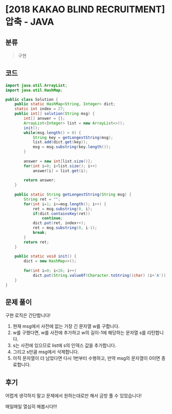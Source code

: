 # [2018 KAKAO BLIND RECRUITMENT] 압축 - JAVA

## 분류
> 구현

## 코드
```java
import java.util.ArrayList;
import java.util.HashMap;

public class Solution {
	public static HashMap<String, Integer> dict;
    static int index = 27;
	public int[] solution(String msg) {
        int[] answer = {};
        ArrayList<Integer> list = new ArrayList<>();
        init();        
        while(msg.length() > 0) {
        	String key = getLongestString(msg);
        	list.add(dict.get(key));
        	msg = msg.substring(key.length());
        }
        
        answer = new int[list.size()];
        for(int i=0; i<list.size(); i++)
        	answer[i] = list.get(i);
        
        return answer;
    }
	
	public static String getLongestString(String msg) {
		String ret = "";
		for(int i=1; i<=msg.length(); i++) {
			ret = msg.substring(0, i);
			if(dict.containsKey(ret))
				continue;
			dict.put(ret, index++);
			ret = msg.substring(0, i-1);
			break;
		}
		return ret;
	}
	
	public static void init() {
		dict = new HashMap<>();
        
		for(int i=0; i<26; i++)
			dict.put(String.valueOf(Character.toString((char) (i+'A'))), i+1);
	}
}
```

## 문제 풀이
구현 로직은 간단합니다!

1. 현재 msg에서 사전에 없는 가장 긴 문자열 w를 구합니다.
1. w를 구했다면, w를 사전에 추가하고 w의 길이-1에 해당하는 문자열 s를 리턴합니다.
1. s는 사전에 있으므로 list에 s의 인덱스 값을 추가합니다.
1. 그리고 s만큼 msg에서 삭제합니다.
1. 아직 문자열이 더 남았다면 다시 1번부터 수행하고, 만약 msg의 문자열이 0이면 종료합니다.


## 후기
어렵게 생각하지 말고 문제에서 원하는대로만 해서 금방 풀 수 있었습니다!

매일매일 열심히 해봅시다!!!